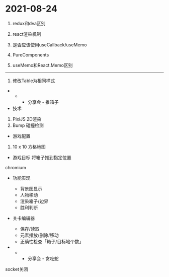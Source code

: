 # 2021-08-24
1. redux和dva区别
2. react渲染机制
3. 是否应该使用useCallback/useMemo
4. PureComponents


5. useMemo和React.Memo区别


- - -
1. 修改Table为相同样式



- - - 分享会 - 推箱子
- 技术
1. PixiJS 2D渲染
2. Bump 碰撞检测

- 游戏配置
1. 10 x 10 方格地图

- 游戏目标
将箱子推到指定位置

chromium
- 功能实现
    - 背景图显示
    - 人物移动
    - 渲染箱子/边界
    - 胜利判断


- 关卡编辑器
    - 保存/读取
    - 元素摆放/删除/移动
    - 正确性检查「箱子/目标地个数」


- - - 分享会 - 贪吃蛇



socket关闭

